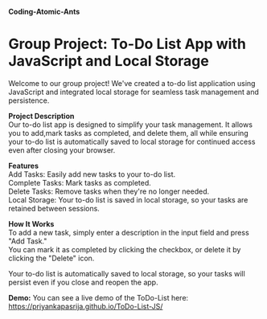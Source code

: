 **Coding-Atomic-Ants**

# Group Project: To-Do List App with JavaScript and Local Storage<br>
Welcome to our group project! We've created a to-do list application using JavaScript and integrated local storage for seamless task management and persistence.

**Project Description**<br>
Our to-do list app is designed to simplify your task management. It allows you to add,mark tasks as completed, and delete them, all while ensuring your to-do list is automatically saved to local storage for continued access even after closing your browser.

**Features**<br>
Add Tasks: Easily add new tasks to your to-do list.<br>
Complete Tasks: Mark tasks as completed.<br>
Delete Tasks: Remove tasks when they're no longer needed.<br>
Local Storage: Your to-do list is saved in local storage, so your tasks are retained between sessions.<br>

**How It Works**<br>
To add a new task, simply enter a description in the input field and press "Add Task."<br>
You can mark it as completed by clicking the checkbox, or delete it by clicking the "Delete" icon.

Your to-do list is automatically saved to local storage, so your tasks will persist even if you close and reopen the app.<br>

**Demo:** You can see a live demo of the ToDo-List here: https://priyankapasrija.github.io/ToDo-List-JS/
